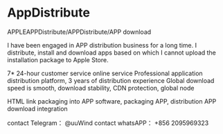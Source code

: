 # AppDistribute
APPLEAPPDistribute/APPDistribute/APP download

I have been engaged in APP distribution business for a long time. I distribute, install and download apps based on which I cannot upload the installation package to Apple Store.

7* 24-hour customer service online service
Professional application distribution platform, 3 years of distribution experience
Global download speed is smooth, download stability, CDN protection, global node

HTML link packaging into APP software, packaging APP, distribution APP download integration


contact Telegram： @uuWind
contact whatsAPP： +856 2095969323

